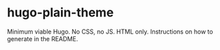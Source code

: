 # hugo-plain-theme
Minimum viable Hugo. No CSS, no JS. HTML only. Instructions on how to generate in the README.
